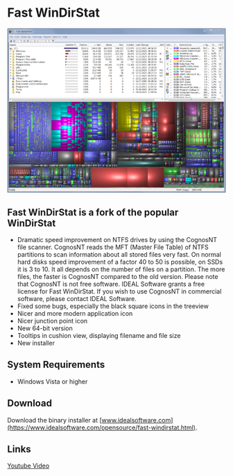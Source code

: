 # Fast WinDirStat

![Screenshot](screenshot_small.png)

## Fast WinDirStat is a fork of the popular WinDirStat
 - Dramatic speed improvement on NTFS drives by using the CognosNT file scanner.
   CognosNT reads the MFT (Master File Table) of NTFS partitions to scan information about all stored files very fast. On normal hard disks speed improvement of a factor 40 to 50 is possible, on SSDs it is 3 to 10.
   It all depends on the number of files on a partition. The more files, the faster is CognosNT compared to the old version.
   Please note that CognosNT is not free software. IDEAL Software grants a free license for Fast WinDirStat.
   If you wish to use CognosNT in commercial software, please contact IDEAL Software.
 - Fixed some bugs, especially the black square icons in the treeview
 - Nicer and more modern application icon
 - Nicer junction point icon
 - New 64-bit version
 - Tooltips in cushion view, displaying filename and file size
 - New installer

## System Requirements
 - Windows Vista or higher

## Download
Download the binary installer at [www.idealsoftware.com](https://www.idealsoftware.com/opensource/fast-windirstat.html).

## Links
[Youtube Video](https://youtu.be/onOWVSTzzqM)
